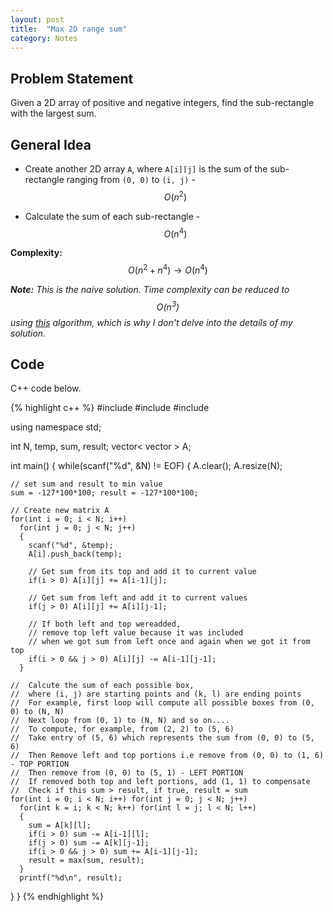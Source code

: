 ```yaml
---
layout: post
title:  "Max 2D range sum"
category: Notes
---
```


## Problem Statement

Given a 2D array of positive and negative integers, find the sub-rectangle
with the largest sum. 

## General Idea

- Create another 2D array `A`, where `A[i][j]` is the sum of the sub-rectangle
ranging from `(0, 0)` to `(i, j)` - $$ O(n^2) $$

- Calculate the sum of each sub-rectangle - $$ O(n^4) $$

**Complexity:** $$ O(n^2 + n^4) \rightarrow O(n^4) $$

*__Note:__ This is the naive solution. Time complexity can be reduced to
$$ O(n^3) $$ using [this](http://www.geeksforgeeks.org/dynamic-programming-set-27-max-sum-rectangle-in-a-2d-matrix/)
algorithm, which is why I don't delve into the details of my solution.*

## Code

C++ code below.

{% highlight c++ %}
#include <cstdio>
#include <vector>
#include <algorithm>

using namespace std;

int N, temp, sum, result;
vector< vector<int> > A;

int main()
{
  while(scanf("%d", &N) != EOF)
  {
    A.clear();
    A.resize(N);

    // set sum and result to min value
    sum = -127*100*100; result = -127*100*100;

    // Create new matrix A
    for(int i = 0; i < N; i++)
      for(int j = 0; j < N; j++)
      {
        scanf("%d", &temp);
        A[i].push_back(temp);
        
        // Get sum from its top and add it to current value
        if(i > 0) A[i][j] += A[i-1][j];
        
        // Get sum from left and add it to current values
        if(j > 0) A[i][j] += A[i][j-1]; 
        
        // If both left and top wereadded, 
        // remove top left value because it was included
        // when we got sum from left once and again when we got it from top
        if(i > 0 && j > 0) A[i][j] -= A[i-1][j-1];
      }

    //  Calcute the sum of each possible box,
    //  where (i, j) are starting points and (k, l) are ending points
    //  For example, first loop will compute all possible boxes from (0, 0) to (N, N)
    //  Next loop from (0, 1) to (N, N) and so on....
    //  To compute, for example, from (2, 2) to (5, 6)
    //  Take entry of (5, 6) which represents the sum from (0, 0) to (5, 6)
    //  Then Remove left and top portions i.e remove from (0, 0) to (1, 6) - TOP PORTION
    //  Then remove from (0, 0) to (5, 1) - LEFT PORTION
    //  If removed both top and left portions, add (1, 1) to compensate
    //  Check if this sum > result, if true, result = sum
    for(int i = 0; i < N; i++) for(int j = 0; j < N; j++)
      for(int k = i; k < N; k++) for(int l = j; l < N; l++)
      {
        sum = A[k][l];
        if(i > 0) sum -= A[i-1][l];
        if(j > 0) sum -= A[k][j-1];
        if(i > 0 && j > 0) sum += A[i-1][j-1];
        result = max(sum, result);
      }
      printf("%d\n", result);
  }
}
{% endhighlight %}

